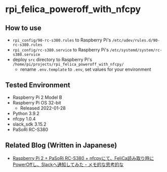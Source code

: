 # rpi_felica_poweroff_with_nfcpy

## How to use

- `rpi_config/90-rc-s380.rules` to Raspberry Pi's `/etc/udev/rules.d/90-rc-s380.rules`
- `rpi_config/rc-s380.service` to Raspberry Pi's `/etc/systemd/system/rc-s380.service`
- deploy `src` directory to Raspberry Pi's `/home/pi/projects/rpi_felica_poweroff_with_nfcpy/`
  - rename `.env.template` to `.env`, set values for your environment
  
## Tested Environment

- Raspberry Pi 2 Model B
- Raspberry Pi OS 32-bit
  - Released 2022-01-28
- Python 3.9.2
- nfcpy 1.0.4 
- slack_sdk 3.15.2
- PaSoRi RC-S380

## Related Blog (Written in Japanese)

- [Raspberry Pi 2 + PaSoRi RC-S380 + nfcpyにて、FeliCa読み取り時にPowerOffし、Slackへ通知してみた - メモ的な思考的な](https://thinkami.hatenablog.com/entry/2022/03/28/234902)
